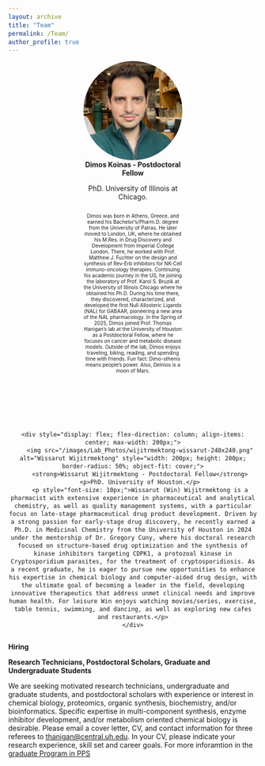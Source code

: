 ```yaml
---
layout: archive
title: "Team"
permalink: /Team/
author_profile: true
---
```


<div style="display: flex; justify-content: center; gap: 90px; flex-wrap: wrap; text-align: center;">
    <div style="display: flex; flex-direction: column; align-items: center; max-width: 200px;">
        <img src="/images/Lab_Photos/Dimos_240-240.png" alt="Dimos Koinas" style="width: 200px; height: 200px; border-radius: 50%; object-fit: cover;">
        <strong>Dimos Koinas - Postdoctoral Fellow</strong>
        <p>PhD. University of Illinois at Chicago.</p>
        <p style="font-size: 10px;">Dimos was born in Athens, Greece, and earned his Bachelor’s/Pharm.D. degree from the University of Patras. He later moved to London, UK, where he obtained his M.Res. in Drug Discovery and Development from Imperial College London. There, he worked with Prof. Matthew J. Fuchter on the design and synthesis of Rev-Erb inhibitors for NK-Cell immuno-oncology therapies. Continuing his academic journey in the US, he joining the laboratory of Prof. Karol S. Bruzik at the University of Illinois Chicago where he obtained his Ph.D. During his time there, they discovered, characterized, and developed the first Null Allosteric Ligands (NAL) for GABAAR, pioneering a new area of the NAL pharmacology. In the Spring of 2025, Dimos joined Prof. Thomas Hanigan’s lab at the University of Houston as a Postdoctoral Fellow, where he focuses on cancer and metabolic disease models. Outside of the lab, Dimos enjoys traveling, biking, reading, and spending time with friends. Fun fact: Dimo-sthenis means people’s power. Also, Deimos is a moon of Mars.</p>
    </div>

    <div style="display: flex; flex-direction: column; align-items: center; max-width: 200px;">
        <img src="/images/Lab_Photos/wijitrmektong-wissarut-240x240.png" alt="Wissarut Wijitrmektong" style="width: 200px; height: 200px; border-radius: 50%; object-fit: cover;">
        <strong>Wissarut Wijitrmektong - Postdoctoral Fellow</strong>
        <p>PhD. University of Houston.</p>
        <p style="font-size: 10px;">Wissarut (Win) Wijitrmektong is a pharmacist with extensive experience in pharmaceutical and analytical chemistry, as well as quality management systems, with a particular focus on late-stage pharmaceutical drug product development. Driven by a strong passion for early-stage drug discovery, he recently earned a Ph.D. in Medicinal Chemistry from the University of Houston in 2024 under the mentorship of Dr. Gregory Cuny, where his doctoral research focused on structure-based drug optimization and the synthesis of kinase inhibitors targeting CDPK1, a protozoal kinase in Cryptosporidium parasites, for the treatment of cryptosporidiosis. As a recent graduate, he is eager to pursue new opportunities to enhance his expertise in chemical biology and computer-aided drug design, with the ultimate goal of becoming a leader in the field, developing innovative therapeutics that address unmet clinical needs and improve human health. For leisure Win enjoys watching movies/series, exercise, table tennis, swimming, and dancing, as well as exploring new cafes and restaurants.</p>
    </div>
</div>


**Hiring**

**Research Technicians, Postdoctoral Scholars, Graduate and Undergraduate Students**

We are seeking motivated research technicians, undergraduate and graduate students, and postdoctoral scholars with experience or interest in chemical biology, proteomics, organic synthesis, biochemistry, and/or bioinformatics. Specific expertise in multi-component synthesis, enzyme inhibitor development, and/or metabolism oriented chemical biology is desirable. Please email a cover letter, CV, and contact information for three referees to [thanigan@central.uh.edu](mailto:thanigan@cougernet.uh.edu?subject=Postdoc%20Applicant). In your CV, please indicate your research experience, skill set and career goals. For more inforamtion in the [graduate Program in PPS](https://publications.uh.edu/preview_program.php?catoid=30&poid=10941)
